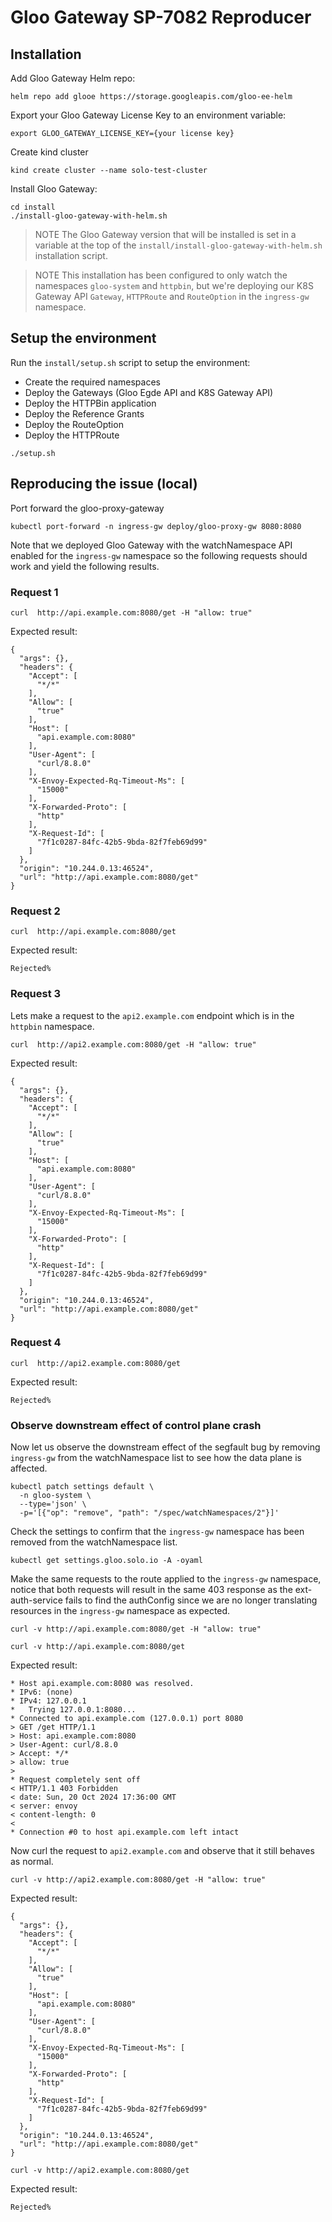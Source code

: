 # Gloo Gateway SP-7082 Reproducer

## Installation

Add Gloo Gateway Helm repo:
```
helm repo add glooe https://storage.googleapis.com/gloo-ee-helm
```

Export your Gloo Gateway License Key to an environment variable:
```
export GLOO_GATEWAY_LICENSE_KEY={your license key}
```

Create kind cluster
```shell
kind create cluster --name solo-test-cluster
```

Install Gloo Gateway:
```
cd install
./install-gloo-gateway-with-helm.sh
```

> NOTE
> The Gloo Gateway version that will be installed is set in a variable at the top of the `install/install-gloo-gateway-with-helm.sh` installation script.

> NOTE
> This installation has been configured to only watch the namespaces `gloo-system` and `httpbin`, but we're deploying our K8S Gateway API `Gateway`, `HTTPRoute` and `RouteOption` in the `ingress-gw` namespace.

## Setup the environment

Run the `install/setup.sh` script to setup the environment:

- Create the required namespaces
- Deploy the Gateways (Gloo Egde API and K8S Gateway API)
- Deploy the HTTPBin application
- Deploy the Reference Grants
- Deploy the RouteOption
- Deploy the HTTPRoute

```
./setup.sh
```

## Reproducing the issue (local)

Port forward the gloo-proxy-gateway

```shell
kubectl port-forward -n ingress-gw deploy/gloo-proxy-gw 8080:8080
```

Note that we deployed Gloo Gateway with the watchNamespace API enabled for the `ingress-gw` namespace so the following requests should work and yield the following results.

### Request 1

```shell
curl  http://api.example.com:8080/get -H "allow: true"
```

Expected result:
```
{
  "args": {},
  "headers": {
    "Accept": [
      "*/*"
    ],
    "Allow": [
      "true"
    ],
    "Host": [
      "api.example.com:8080"
    ],
    "User-Agent": [
      "curl/8.8.0"
    ],
    "X-Envoy-Expected-Rq-Timeout-Ms": [
      "15000"
    ],
    "X-Forwarded-Proto": [
      "http"
    ],
    "X-Request-Id": [
      "7f1c0287-84fc-42b5-9bda-82f7feb69d99"
    ]
  },
  "origin": "10.244.0.13:46524",
  "url": "http://api.example.com:8080/get"
}
```

### Request 2

```shell
curl  http://api.example.com:8080/get
```

Expected result:
```
Rejected%
```

### Request 3

Lets make a request to the `api2.example.com` endpoint which is in the `httpbin` namespace.

```shell
curl  http://api2.example.com:8080/get -H "allow: true"
```

Expected result:
```
{
  "args": {},
  "headers": {
    "Accept": [
      "*/*"
    ],
    "Allow": [
      "true"
    ],
    "Host": [
      "api.example.com:8080"
    ],
    "User-Agent": [
      "curl/8.8.0"
    ],
    "X-Envoy-Expected-Rq-Timeout-Ms": [
      "15000"
    ],
    "X-Forwarded-Proto": [
      "http"
    ],
    "X-Request-Id": [
      "7f1c0287-84fc-42b5-9bda-82f7feb69d99"
    ]
  },
  "origin": "10.244.0.13:46524",
  "url": "http://api.example.com:8080/get"
}
```

### Request 4

```shell
curl  http://api2.example.com:8080/get
```

Expected result:
```
Rejected%
```

### Observe downstream effect of control plane crash

Now let us observe the downstream effect of the segfault bug by removing `ingress-gw` from the watchNamespace list to see how the data plane is affected.

```shell
kubectl patch settings default \
  -n gloo-system \
  --type='json' \
  -p='[{"op": "remove", "path": "/spec/watchNamespaces/2"}]'
```

Check the settings to confirm that the `ingress-gw` namespace has been removed from the watchNamespace list.
```shell
kubectl get settings.gloo.solo.io -A -oyaml
```

Make the same requests to the route applied to the `ingress-gw` namespace, notice that both requests will result in the same 403 response as the ext-auth-service fails to find the authConfig since we are no longer translating resources in the `ingress-gw` namespace as expected.

```shell
curl -v http://api.example.com:8080/get -H "allow: true"
```

```shell
curl -v http://api.example.com:8080/get
```

Expected result:
```
* Host api.example.com:8080 was resolved.
* IPv6: (none)
* IPv4: 127.0.0.1
*   Trying 127.0.0.1:8080...
* Connected to api.example.com (127.0.0.1) port 8080
> GET /get HTTP/1.1
> Host: api.example.com:8080
> User-Agent: curl/8.8.0
> Accept: */*
> allow: true
>
* Request completely sent off
< HTTP/1.1 403 Forbidden
< date: Sun, 20 Oct 2024 17:36:00 GMT
< server: envoy
< content-length: 0
<
* Connection #0 to host api.example.com left intact
```

Now curl the request to `api2.example.com` and observe that it still behaves as normal.

```shell
curl -v http://api2.example.com:8080/get -H "allow: true"
```

Expected result:
```
{
  "args": {},
  "headers": {
    "Accept": [
      "*/*"
    ],
    "Allow": [
      "true"
    ],
    "Host": [
      "api.example.com:8080"
    ],
    "User-Agent": [
      "curl/8.8.0"
    ],
    "X-Envoy-Expected-Rq-Timeout-Ms": [
      "15000"
    ],
    "X-Forwarded-Proto": [
      "http"
    ],
    "X-Request-Id": [
      "7f1c0287-84fc-42b5-9bda-82f7feb69d99"
    ]
  },
  "origin": "10.244.0.13:46524",
  "url": "http://api.example.com:8080/get"
}
```

```shell
curl -v http://api2.example.com:8080/get
```

Expected result:
```
Rejected%
```